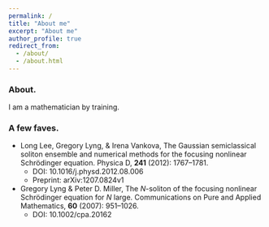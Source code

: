 ```yaml
---
permalink: /
title: "About me"
excerpt: "About me"
author_profile: true
redirect_from: 
  - /about/
  - /about.html
---
```


### About. 
I am a mathematician by training. 


### A few faves. 

* Long Lee, Gregory Lyng, & Irena Vankova, The Gaussian semiclassical soliton ensemble and numerical methods for the focusing nonlinear Schrödinger equation. Physica D, **241** (2012): 1767–1781.
  * DOI: 10.1016/j.physd.2012.08.006
  * Preprint: arXiv:1207.0824v1
* Gregory Lyng & Peter D. Miller, The *N*-soliton of the focusing nonlinear Schrödinger equation for *N* large. Communications on Pure and Applied Mathematics, **60** (2007): 951–1026.
  * DOI: 10.1002/cpa.20162

